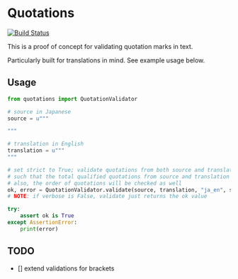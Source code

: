 # Quotations
[![Build Status](https://travis-ci.org/kelvintaywl/quotations.svg?branch=master)](https://travis-ci.org/kelvintaywl/quotations)


This is a proof of concept for validating quotation marks in text.

Particularly built for translations in mind. See example usage below.


## Usage

```python
from quotations import QuotationValidator

# source in Japanese
source = u"""

"""

# translation in English
translation = u"""
"""

# set strict to True; validate quotations from both source and translation
# such that the total qualified quotations from source and translation should tally
# also, the order of quotations will be checked as well
ok, error = QuotationValidator.validate(source, translation, "ja_en", strict=True, verbose=True)
# NOTE: if verbose is False, validate just returns the ok value

try:
    assert ok is True
except AssertionError:
    print(error)
```


## TODO

- [] extend validations for brackets

